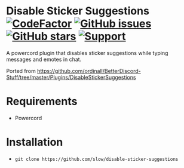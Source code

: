 # Disable Sticker Suggestions [![CodeFactor](https://www.codefactor.io/repository/github/discord-modifications/disable-sticker-suggestions/badge)](https://www.codefactor.io/repository/github/discord-modifications/disable-sticker-suggestions) [![GitHub issues](https://img.shields.io/github/issues/slow/disable-sticker-suggestions?style=flat)](https://github.com/slow/disable-sticker-suggestions/issues) [![GitHub stars](https://img.shields.io/github/stars/slow/disable-sticker-suggestions?style=flat)](https://github.com/slow/disable-sticker-suggestions/stargazers) [![Support](https://img.shields.io/discord/887015827134632057)](https://discord.gg/HQ5N7Rcajc)

A powercord plugin that disables sticker suggestions while typing messages and emotes in chat.

Ported from https://github.com/ordinall/BetterDiscord-Stuff/tree/master/Plugins/DisableStickerSuggestions

# Requirements

-  Powercord

# Installation

-  `git clone https://github.com/slow/disable-sticker-suggestions`
